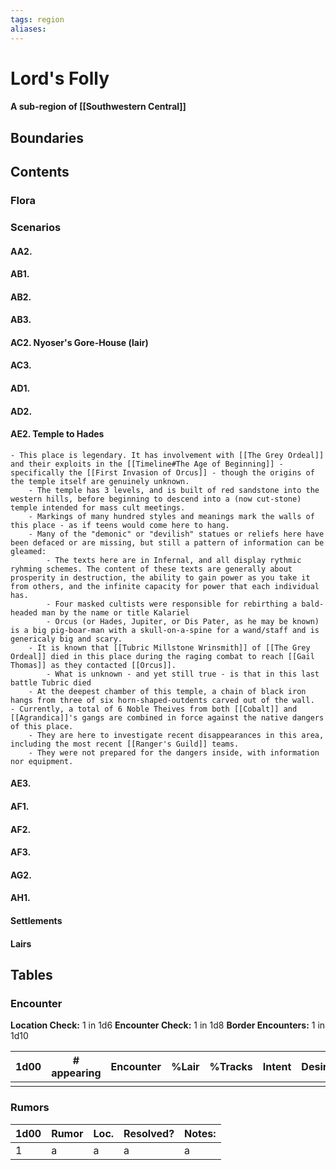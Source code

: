 ```yaml
---
tags: region
aliases:
---
```

# Lord's Folly
#### A sub-region of [[Southwestern Central]]
## Boundaries
## Contents
### Flora
### Scenarios
#### AA2.
#### AB1.
#### AB2.
#### AB3.
#### AC2. Nyoser's Gore-House (lair)
#### AC3.
#### AD1.
#### AD2.
#### AE2. Temple to Hades
	- This place is legendary. It has involvement with [[The Grey Ordeal]] and their exploits in the [[Timeline#The Age of Beginning]] - specifically the [[First Invasion of Orcus]] - though the origins of the temple itself are genuinely unknown.
		- The temple has 3 levels, and is built of red sandstone into the western hills, before beginning to descend into a (now cut-stone) temple intended for mass cult meetings.
		- Markings of many hundred styles and meanings mark the walls of this place - as if teens would come here to hang.
		- Many of the "demonic" or "devilish" statues or reliefs here have been defaced or are missing, but still a pattern of information can be gleamed:
			- The texts here are in Infernal, and all display rythmic ryhming schemes. The content of these texts are generally about prosperity in destruction, the ability to gain power as you take it from others, and the infinite capacity for power that each individual has.
			- Four masked cultists were responsible for rebirthing a bald-headed man by the name or title Kalariel
			- Orcus (or Hades, Jupiter, or Dis Pater, as he may be known) is a big pig-boar-man with a skull-on-a-spine for a wand/staff and is genericaly big and scary. 
		- It is known that [[Tubric Millstone Wrinsmith]] of [[The Grey Ordeal]] died in this place during the raging combat to reach [[Gail Thomas]] as they contacted [[Orcus]].
			- What is unknown - and yet still true - is that in this last battle Tubric died
		- At the deepest chamber of this temple, a chain of black iron hangs from three of six horn-shaped-outdents carved out of the wall.
	- Currently, a total of 6 Noble Theives from both [[Cobalt]] and [[Agrandica]]'s gangs are combined in force against the native dangers of this place.
		- They are here to investigate recent disappearances in this area, including the most recent [[Ranger's Guild]] teams.
		- They were not prepared for the dangers inside, with information nor equipment.
#### AE3.
#### AF1.
#### AF2.
#### AF3.
#### AG2.
#### AH1.

#### Settlements
#### Lairs

## Tables
### Encounter
**Location Check:** 1 in 1d6
**Encounter Check:** 1 in 1d8
**Border Encounters:** 1 in 1d10


| 1d00 | # appearing | Encounter | %Lair | %Tracks | Intent | Desire |
| ---- | ----------- | --------- | ----- | ------- | ------ | ------ |
|      |             |           |       |         |        |        |

### Rumors
| 1d00 | Rumor | Loc. | Resolved? | Notes: |
|------|-------|------|-----------|--------|
| 1    | a     | a    | a         | a      |